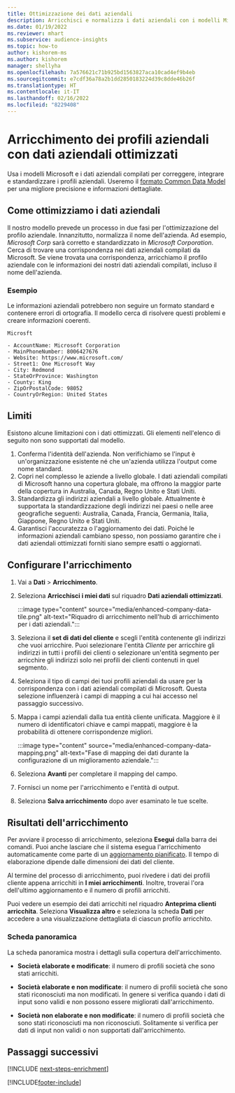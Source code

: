 ```yaml
---
title: Ottimizzazione dei dati aziendali
description: Arricchisci e normalizza i dati aziendali con i modelli Microsoft.
ms.date: 01/19/2022
ms.reviewer: mhart
ms.subservice: audience-insights
ms.topic: how-to
author: kishorem-ms
ms.author: kishorem
manager: shellyha
ms.openlocfilehash: 7a576621c71b925bd1563827aca10cad4ef9b4eb
ms.sourcegitcommit: e7cdf36a78a2b1dd2850183224d39c8dde46b26f
ms.translationtype: HT
ms.contentlocale: it-IT
ms.lasthandoff: 02/16/2022
ms.locfileid: "8229408"
---
```

# <a name="enrichment-of-company-profiles-with-enhanced-company-data"></a>Arricchimento dei profili aziendali con dati aziendali ottimizzati

Usa i modelli Microsoft e i dati aziendali compilati per correggere, integrare e standardizzare i profili aziendali. Useremo il [formato Common Data Model](/common-data-model/schema/core/applicationcommon/account) per una migliore precisione e informazioni dettagliate.

## <a name="how-we-enhance-company-data"></a>Come ottimizziamo i dati aziendali

Il nostro modello prevede un processo in due fasi per l'ottimizzazione del profilo aziendale. Innanzitutto, normalizza il nome dell'azienda. Ad esempio, *Microsoft Corp* sarà corretto e standardizzato in *Microsoft Corporation*. Cerca di trovare una corrispondenza nei dati aziendali compilati da Microsoft. Se viene trovata una corrispondenza, arricchiamo il profilo aziendale con le informazioni dei nostri dati aziendali compilati, incluso il nome dell'azienda.


### <a name="example"></a>Esempio

Le informazioni aziendali potrebbero non seguire un formato standard e contenere errori di ortografia. Il modello cerca di risolvere questi problemi e creare informazioni coerenti.

```Input
Microsft
```

```Output
- AccountName: Microsoft Corporation
- MainPhoneNumber: 8006427676
- Website: https://www.microsoft.com/
- Street1: One Microsoft Way
- City: Redmond
- StateOrProvince: Washington
- County: King
- ZipOrPostalCode: 98052
- CountryOrRegion: United States
```

## <a name="limitations"></a>Limiti

Esistono alcune limitazioni con i dati ottimizzati. Gli elementi nell'elenco di seguito non sono supportati dal modello.

1.  Conferma l'identità dell'azienda. Non verifichiamo se l'input è un'organizzazione esistente né che un'azienda utilizza l'output come nome standard.
2.  Copri nel complesso le aziende a livello globale. I dati aziendali compilati di Microsoft hanno una copertura globale, ma offrono la maggior parte della copertura in Australia, Canada, Regno Unito e Stati Uniti.
3.  Standardizza gli indirizzi aziendali a livello globale. Attualmente è supportata la standardizzazione degli indirizzi nei paesi o nelle aree geografiche seguenti: Australia, Canada, Francia, Germania, Italia, Giappone, Regno Unito e Stati Uniti.
4.  Garantisci l'accuratezza o l'aggiornamento dei dati. Poiché le informazioni aziendali cambiano spesso, non possiamo garantire che i dati aziendali ottimizzati forniti siano sempre esatti o aggiornati.

## <a name="configure-the-enrichment"></a>Configurare l'arricchimento

1. Vai a **Dati** > **Arricchimento**.

1. Seleziona **Arricchisci i miei dati** sul riquadro **Dati aziendali ottimizzati**.

   :::image type="content" source="media/enhanced-company-data-tile.png" alt-text="Riquadro di arricchimento nell'hub di arricchimento per i dati aziendali.":::

1. Seleziona il **set di dati del cliente** e scegli l'entità contenente gli indirizzi che vuoi arricchire. Puoi selezionare l'entità *Cliente* per arricchire gli indirizzi in tutti i profili dei clienti o selezionare un'entità segmento per arricchire gli indirizzi solo nei profili dei clienti contenuti in quel segmento.

1. Seleziona il tipo di campi dei tuoi profili aziendali da usare per la corrispondenza con i dati aziendali compilati di Microsoft. Questa selezione influenzerà i campi di mapping a cui hai accesso nel passaggio successivo.

1.  Mappa i campi aziendali dalla tua entità cliente unificata. Maggiore è il numero di identificatori chiave e campi mappati, maggiore è la probabilità di ottenere corrispondenze migliori.

    :::image type="content" source="media/enhanced-company-data-mapping.png" alt-text="Fase di mapping dei dati durante la configurazione di un miglioramento aziendale.":::

1. Seleziona **Avanti** per completare il mapping del campo.

1. Fornisci un nome per l'arricchimento e l'entità di output.

1. Seleziona **Salva arricchimento** dopo aver esaminato le tue scelte.

## <a name="enrichment-results"></a>Risultati dell'arricchimento

Per avviare il processo di arricchimento, seleziona **Esegui** dalla barra dei comandi. Puoi anche lasciare che il sistema esegua l'arricchimento automaticamente come parte di un [aggiornamento pianificato](system.md#schedule-tab). Il tempo di elaborazione dipende dalle dimensioni dei dati del cliente.

Al termine del processo di arricchimento, puoi rivedere i dati dei profili cliente appena arricchiti in **I miei arricchimenti**. Inoltre, troverai l'ora dell'ultimo aggiornamento e il numero di profili arricchiti.

Puoi vedere un esempio dei dati arricchiti nel riquadro **Anteprima clienti arricchita**. Seleziona **Visualizza altro** e seleziona la scheda **Dati** per accedere a una visualizzazione dettagliata di ciascun profilo arricchito.

### <a name="overview-card"></a>Scheda panoramica

La scheda panoramica mostra i dettagli sulla copertura dell'arricchimento. 

* **Società elaborate e modificate**: il numero di profili società che sono stati arricchiti.

* **Società elaborate e non modificate**: il numero di profili società che sono stati riconosciuti ma non modificati. In genere si verifica quando i dati di input sono validi e non possono essere migliorati dall'arricchimento.

* **Società non elaborate e non modificate**: il numero di profili società che sono stati riconosciuti ma non riconosciuti. Solitamente si verifica per dati di input non validi o non supportati dall'arricchimento.

## <a name="next-steps"></a>Passaggi successivi

[!INCLUDE [next-steps-enrichment](../includes/next-steps-enrichment.md)]

[!INCLUDE[footer-include](../includes/footer-banner.md)]
